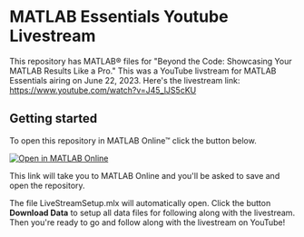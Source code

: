 # MATLAB Essentials Youtube Livestream

This repository has MATLAB&reg; files for "Beyond the Code: Showcasing Your MATLAB Results Like a Pro." This was a YouTube livstream for MATLAB Essentials airing on June 22, 2023. Here's the livestream link: https://www.youtube.com/watch?v=J45_lJS5cKU

## Getting started

To open this repository in MATLAB Online&trade; click the button below. 

[![Open in MATLAB Online](https://www.mathworks.com/images/responsive/global/open-in-matlab-online.svg)](https://matlab.mathworks.com/open/github/v1?repo=mathworks/matlab-essentials-livestream&file=LivestreamSetup.mlx)

This link will take you to MATLAB Online and you'll be asked to save and open the repository.

The file LiveStreamSetup.mlx will automatically open. Click the button **Download Data** to setup all data files for following along with the livestream. Then you're ready to go and follow along with the livestream on YouTube!


